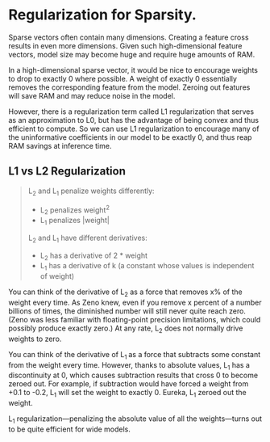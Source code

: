 # Regularization for Sparsity.
Sparse vectors often contain many dimensions. Creating a feature cross results in even more dimensions. Given such high-dimensional feature vectors, model size may become huge and require huge amounts of RAM.

In a high-dimensional sparse vector, it would be nice to encourage weights to drop to exactly 0 where possible. A weight of exactly 0 essentially removes the corresponding feature from the model. Zeroing out features will save RAM and may reduce noise in the model.

However, there is a regularization term called L1 regularization that serves as an approximation to L0, but has the advantage of being convex and thus efficient to compute. So we can use L1 regularization to encourage many of the uninformative coefficients in our model to be exactly 0, and thus reap RAM savings at inference time.

## L1 vs L2 Regularization
>L<sub>2</sub> and L<sub>1</sub> penalize weights differently:
>-  L<sub>2</sub> penalizes weight<sup>2</sup>
>- L<sub>1</sub> penalizes |weight|
>
>L<sub>2</sub> and L<sub>1</sub> have different derivatives:
>- L<sub>2</sub> has a derivative of 2 * weight
>- L<sub>1</sub> has a derivative of k (a constant whose values is independent of weight)

You can think of the derivative of L<sub>2</sub> as a force that removes x% of the weight every time. As Zeno knew, even if you remove x percent of a number billions of times, the diminished number will still never quite reach zero. (Zeno was less familiar with floating-point precision limitations, which could possibly produce exactly zero.) At any rate, L<sub>2</sub> does not normally drive weights to zero.

You can think of the derivative of L<sub>1 </sub>as a force that subtracts some constant from the weight every time. However, thanks to absolute values, L<sub>1</sub> has a discontinuity at 0, which causes subtraction results that cross 0 to become zeroed out. For example, if subtraction would have forced a weight from +0.1 to -0.2, L<sub>1</sub> will set the weight to exactly 0. Eureka, L<sub>1</sub> zeroed out the weight.

L<sub>1</sub> regularization—penalizing the absolute value of all the weights—turns out to be quite efficient for wide models.